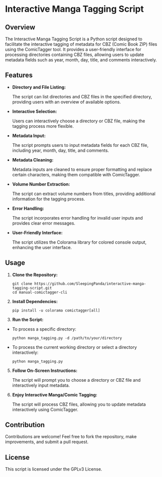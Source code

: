 # Interactive Manga Tagging Script
## Overview

The Interactive Manga Tagging Script is a Python script designed to facilitate the interactive tagging of metadata for CBZ (Comic Book ZIP) files using the ComicTagger tool. It provides a user-friendly interface for processing directories containing CBZ files, allowing users to update metadata fields such as year, month, day, title, and comments interactively.

## Features
- **Directory and File Listing:**

  The script can list directories and CBZ files in the specified directory, providing users with an overview of available options.
- **Interactive Selection:**

  Users can interactively choose a directory or CBZ file, making the tagging process more flexible.
- **Metadata Input:**

  The script prompts users to input metadata fields for each CBZ file, including year, month, day, title, and comments.
- **Metadata Cleaning:**

  Metadata inputs are cleaned to ensure proper formatting and replace certain characters, making them compatible with ComicTagger.
- **Volume Number Extraction:**

  The script can extract volume numbers from titles, providing additional information for the tagging process.
- **Error Handling:**

  The script incorporates error handling for invalid user inputs and provides clear error messages.
- **User-Friendly Interface:**

  The script utilizes the Colorama library for colored console output, enhancing the user interface.

## Usage
1. **Clone the Repository:**
    ```
    git clone https://github.com/SleepingPanda/interactive-manga-tagging-script.git
    cd manual-comictagger-cli
    ```
2. **Install Dependencies:**
    ```
    pip install -u colorama comictagger[all]
    ```
3. **Run the Script:**
  - To process a specific directory:
    ```
    python manga_tagging.py -d /path/to/your/directory
    ```
  - To process the current working directory or select a directory interactively:
    ```
    python manga_tagging.py
    ```
5. **Follow On-Screen Instructions:**
   
   The script will prompt you to choose a directory or CBZ file and interactively input metadata.
7. **Enjoy Interactive Manga/Comic Tagging:**
   
   The script will process CBZ files, allowing you to update metadata interactively using ComicTagger.

## Contribution
Contributions are welcome! Feel free to fork the repository, make improvements, and submit a pull request.

## License
This script is licensed under the GPLv3 License.
